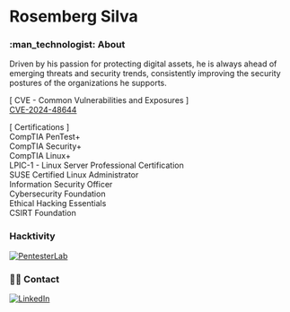 # Rosemberg Silva

<h3> :man_technologist: About </h3>

Driven by his passion for protecting digital assets, he is always ahead of emerging threats and security trends, consistently improving the security postures of the organizations he supports.

[ CVE - Common Vulnerabilities and Exposures ]  
[CVE-2024-48644](https://www.cve.org/CVERecord?id=CVE-2024-48644)

[ Certifications ]  
CompTIA PenTest+  
CompTIA Security+  
CompTIA Linux+  
LPIC-1 - Linux Server Professional Certification  
SUSE Certified Linux Administrator  
Information Security Officer  
Cybersecurity Foundation  
Ethical Hacking Essentials  
CSIRT Foundation  

<h3> Hacktivity </h3>

<a href="https://pentesterlab.com/profile/rosembergpro">![PentesterLab](https://img.shields.io/badge/Profile-PentesterLab-blue)</a>

<h3> 🤝🏻 Contact </h3>

<a href="https://www.linkedin.com/in/rosembergsilva/">![LinkedIn](https://img.shields.io/badge/LinkedIn-0077B5?style=for-the-badge&logo=linkedin&logoColor=white)</a>